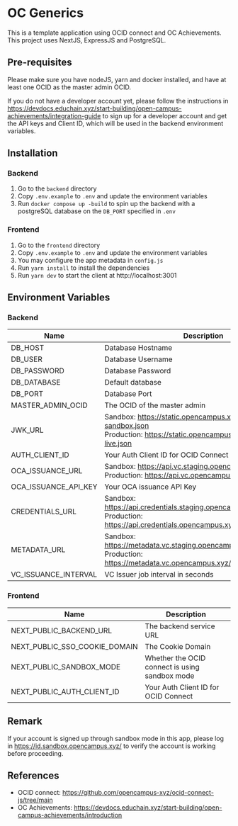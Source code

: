 # OC Generics

This is a template application using OCID connect and OC Achievements.
This project uses NextJS, ExpressJS and PostgreSQL.

## Pre-requisites

Please make sure you have nodeJS, yarn and docker installed, and have at least one OCID as the master admin OCID.

If you do not have a developer account yet, please follow the instructions in https://devdocs.educhain.xyz/start-building/open-campus-achievements/integration-guide
to sign up for a developer account and get the API keys and Client ID, which will be used in the backend environment variables.

## Installation

### Backend

1. Go to the `backend` directory
2. Copy `.env.example` to `.env` and update the environment variables
3. Run `docker compose up -build` to spin up the backend with a postgreSQL database on the `DB_PORT` specified in `.env`

### Frontend

1. Go to the `frontend` directory
2. Copy `.env.example` to `.env` and update the environment variables
3. You may configure the app metadata in `config.js`
4. Run `yarn install` to install the dependencies
5. Run `yarn dev` to start the client at http://localhost:3001

## Environment Variables

### Backend

| Name                 | Description                                                                                                                           |
| -------------------- | ------------------------------------------------------------------------------------------------------------------------------------- |
| DB_HOST              | Database Hostname                                                                                                                     |
| DB_USER              | Database Username                                                                                                                     |
| DB_PASSWORD          | Database Password                                                                                                                     |
| DB_DATABASE          | Default database                                                                                                                      |
| DB_PORT              | Database Port                                                                                                                         |
| MASTER_ADMIN_OCID    | The OCID of the master admin                                                                                                          |
| JWK_URL              | Sandbox: https://static.opencampus.xyz/jwks/jwks-sandbox.json<br>Production: https://static.opencampus.xyz/jwks/jwks-live.json        |
| AUTH_CLIENT_ID       | Your Auth Client ID for OCID Connect                                                                                                  |
| OCA_ISSUANCE_URL     | Sandbox: https://api.vc.staging.opencampus.xyz/issuer/vc<br>Production: https://api.vc.opencampus.xyz/issuer/vc                       |
| OCA_ISSUANCE_API_KEY | Your OCA issuance API Key                                                                                                             |
| CREDENTIALS_URL      | Sandbox: https://api.credentials.staging.opencampus.xyz/credentials<br>Production: https://api.credentials.opencampus.xyz/credentials |
| METADATA_URL         | Sandbox: https://metadata.vc.staging.opencampus.xyz/metadata<br>Production: https://metadata.vc.opencampus.xyz/metadata               |
| VC_ISSUANCE_INTERVAL | VC Issuer job interval in seconds                                                                                                     |

### Frontend

| Name                          | Description                                    |
| ----------------------------- | ---------------------------------------------- |
| NEXT_PUBLIC_BACKEND_URL       | The backend service URL                        |
| NEXT_PUBLIC_SSO_COOKIE_DOMAIN | The Cookie Domain                              |
| NEXT_PUBLIC_SANDBOX_MODE      | Whether the OCID connect is using sandbox mode |
| NEXT_PUBLIC_AUTH_CLIENT_ID    | Your Auth Client ID for OCID Connect           |

## Remark

If your account is signed up through sandbox mode in this app, please log in https://id.sandbox.opencampus.xyz/ to verify the account is working before proceeding.

## References

- OCID connect: https://github.com/opencampus-xyz/ocid-connect-js/tree/main
- OC Achievements: https://devdocs.educhain.xyz/start-building/open-campus-achievements/introduction
